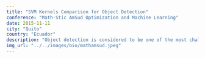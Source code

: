 ```yaml
---
title: "SVM Kernels Comparison for Object Detection"
conference: "Math-Stic AmSud Optimization and Machine Learning"
date: 2015-11-11
city: "Quito"
country: "Ecuador"
description: "Object detection is considered to be one of the most challenging computer vision tasks, it consists in finding instances of generic objects in images and video. The object detection process consist of three basic components: object search, feature extraction and classification algorithm. One of the most popular classication techniques for the object detection task is Support Vector Machine (SVM). Most of the existing applications make use of linear kernels. We argue that the use of different kernels will improve the performance of this kind of systems. In this work the average performance of an object detection system using a SVM classifier trained using different kernels was compared against the PASCAL Visual Object Classes (VOC) benchmark. Findings indicate that the use of a Radial Basis Function (RBF) kernel can improve the average precision of an object detector system up to 15% according to the object to be detected."
img_url: "../../images/bio/mathamsud.jpeg"
---
```

